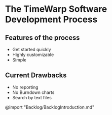 # The TimeWarp Software Development Process

## Features of the process

* Get started quickly
* Highly customizable
* Simple

## Current Drawbacks

* No reporting
* No Burndown charts
* Search by text files

@import "Backlog/BacklogIntroduction.md"
